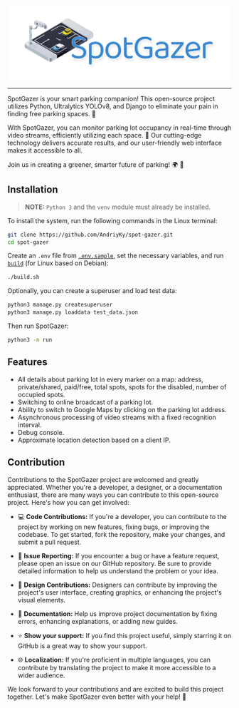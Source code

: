 <p align="center">
  <img src="Logo with text.png" alt="SpotGazer" />
</p>

---

SpotGazer is your smart parking companion! This open-source project utilizes Python, Ultralytics YOLOv8, and Django to eliminate your pain in finding free parking spaces. 😤

With SpotGazer, you can monitor parking lot occupancy in real-time through video streams, efficiently utilizing each space. 📡 Our cutting-edge technology delivers accurate results, and our user-friendly web interface makes it accessible to all.

Join us in creating a greener, smarter future of parking! 🌍 🌿

## Installation
> **NOTE:** `Python 3` and the `venv` module must already be installed.

To install the system, run the following commands in the Linux terminal:

```bash
git clone https://github.com/AndriyKy/spot-gazer.git
cd spot-gazer
```

Create an `.env` file from [`.env.sample`](../.env.sample), set the necessary variables, and run [`build`](../build.sh) (for Linux based on Debian):

```bash
./build.sh
```

Optionally, you can create a superuser and load test data:

```bash
python3 manage.py createsuperuser
python3 manage.py loaddata test_data.json
```

Then run SpotGazer:

```bash
python3 -m run
```

## Features
- All details about parking lot in every marker on a map: address, private/shared, paid/free, total spots, spots for the disabled, number of occupied spots.
- Switching to online broadcast of a parking lot.
- Ability to switch to Google Maps by clicking on the parking lot address.
- Asynchronous processing of video streams with a fixed recognition interval.
- Debug console.
- Approximate location detection based on a client IP.


## Contribution

Contributions to the SpotGazer project are welcomed and greatly appreciated. Whether you're a developer, a designer, or a documentation enthusiast, there are many ways you can contribute to this open-source project. Here's how you can get involved:

- 💻 **Code Contributions:** If you're a developer, you can contribute to the project by working on new features, fixing bugs, or improving the codebase. To get started, fork the repository, make your changes, and submit a pull request.

- 🐛 **Issue Reporting:** If you encounter a bug or have a feature request, please open an issue on our GitHub repository. Be sure to provide detailed information to help us understand the problem or your idea.

- 🎨 **Design Contributions:** Designers can contribute by improving the project's user interface, creating graphics, or enhancing the project's visual elements.

- 📖 **Documentation:** Help us improve project documentation by fixing errors, enhancing explanations, or adding new guides.

- ⭐ **Show your support:** If you find this project useful, simply starring it on GitHub is a great way to show your support.

- 🌐 **Localization:** If you're proficient in multiple languages, you can contribute by translating the project to make it more accessible to a wider audience.

We look forward to your contributions and are excited to build this project together. Let's make SpotGazer even better with your help! 🚀

